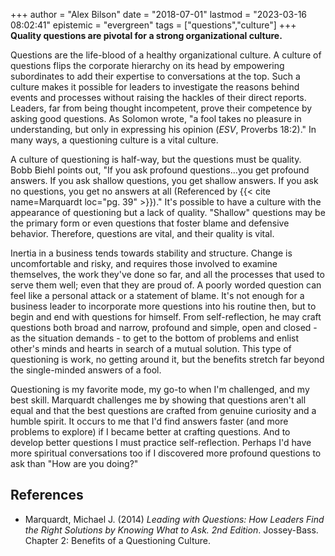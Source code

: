 +++
author = "Alex Bilson"
date = "2018-07-01"
lastmod = "2023-03-16 08:02:41"
epistemic = "evergreen"
tags = ["questions","culture"]
+++
**Quality questions are pivotal for a strong organizational culture.**

Questions are the life-blood of a healthy organizational culture.  A culture of questions flips the corporate hierarchy on its head by empowering subordinates to add their expertise to conversations at the top.  Such a culture makes it possible for leaders to investigate the reasons behind events and processes without raising the hackles of their direct reports. Leaders, far from being thought incompetent, prove their competence by asking good questions. As Solomon wrote, "a fool takes no pleasure in understanding, but only in expressing his opinion (_ESV_, Proverbs 18:2)." In many ways, a questioning culture is a vital culture.

A culture of questioning is half-way, but the questions must be quality. Bobb Biehl points out, "If you ask profound questions...you get profound answers. If you ask shallow questions, you get shallow answers. If you ask no questions, you get no answers at all (Referenced by {{< cite name=Marquardt loc="pg. 39" >}})." It's possible to have a culture with the appearance of questioning but a lack of quality. "Shallow" questions may be the primary form or even questions that foster blame and defensive behavior. Therefore, questions are vital, and their quality is vital.

Inertia in a business tends towards stability and structure. Change is uncomfortable and risky, and requires those involved to examine themselves, the work they've done so far, and all the processes that used to serve them well; even that they are proud of. A poorly worded question can feel like a personal attack or a statement of blame. It's not enough for a business leader to incorporate more questions into his routine then, but to begin and end with questions for himself. From self-reflection, he may craft questions both broad and narrow, profound and simple, open and closed - as the situation demands - to get to the bottom of problems and enlist other's minds and hearts in search of a mutual solution. This type of questioning is work, no getting around it, but the benefits stretch far beyond the single-minded answers of a fool.

Questioning is my favorite mode, my go-to when I'm challenged, and my best skill. Marquardt challenges me by showing that questions aren't all equal and that the best questions are crafted from genuine curiosity and a humble spirit. It occurs to me that I'd find answers faster (and more problems to explore) if I became better at crafting questions. And to develop better questions I must practice self-reflection. Perhaps I'd have more spiritual conversations too if I discovered more profound questions to ask than "How are you doing?"

## References

- Marquardt, Michael J. (2014) _Leading with Questions: How Leaders Find the Right Solutions by Knowing What to Ask. 2nd Edition_. Jossey-Bass. Chapter 2: Benefits of a Questioning Culture.
